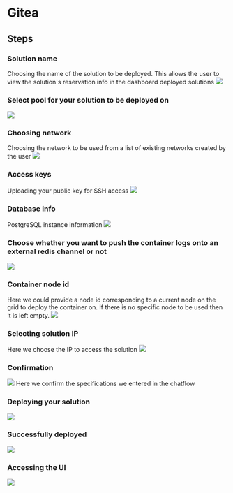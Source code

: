 # Gitea

## Steps

### Solution name
Choosing the name of the solution to be deployed. This allows the user to view the solution's reservation info in the dashboard deployed solutions
![](./img/gitea_1.png)

### Select pool for your solution to be deployed on
![](./img/gitea_2.png)

### Choosing network
Choosing the network to be used from a list of existing networks created by the user
![](./img/gitea_3.png)

### Access keys
Uploading your public key for SSH access
![](./img/gitea_4.png)

### Database info
PostgreSQL instance information
![](./img/gitea_5.png)

### Choose whether you want to push the container logs onto an external redis channel or not
![](./img/gitea_6.png)

### Container node id
Here we could provide a node id corresponding to a current node on the grid to deploy the container on. If there is no specific node to be used then it is left empty.
![](./img/gitea_7.png)

### Selecting solution IP
Here we choose the IP to access the solution
![](./img/gitea_8.png)

### Confirmation
![](./img/gitea_9.png)
Here we confirm the specifications we entered in the chatflow

### Deploying your solution
![](./img/gitea_10.png)

### Successfully deployed
![](./img/gitea_11.png)

### Accessing the UI
![](./img/gitea_12.jpg)